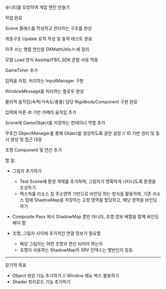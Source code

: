 유니티를 모방하여 게임 엔진 만들기



작업 완료

Scene 클래스를 작성하고 관리하는 구조를 완성

계층구조 Update 로직 작성 및 동작 테스트 완료

자주 쓰는 행렬 연산을 DXMathUtils.h 에 정리

모델 Load 방식 Assimp/FBX\_SDK 혼합 사용 적용

GameTimer 추가

입력을 저장, 처리하는 InputManager 구현

WindowMessage를 처리하는 플로우 완성

물리적 움직임(속력/가속도/충돌) 담당 RigidbodyComponent 구현 완료

입력에 따른 dt 기반 카메라 움직임 추가

Scene에 GameObject를 저장하는 컨테이너 역할 추가

무조건 ObjectManager를 통해 Object를 생성하도록 권한 설정 // ID 기반 관리 및 동시 생성 및 접근 대응

조명 Component 및 연산 추가



할 일:
- 그림자 추가하기
	- Test Scene에 환경 객체를 추가하여, 그림자가 명확하게 나타나도록 환경을 조성하기
	- 택스쳐를 리소스 힙 주소영역 기반으로 바인딩 하는 방식을 활용하여, 기존 리소스 힙에 ShadowMap을 저장하는 고정 영역을 할당하고, 해당 영역을 바인딩 하기

- Composite Pass 에서 ShadowMap 뿐만 아니라, 조명 정보 배열을 함께 바인딩 해야 함
- 조명, 그림자 사이에 추가적인 연결 정보가 필요함
	- 해당 그림자는 어떤 조명과 연산 되어야 하는지
	- 조명이 사용하는 ShadowMap의 SRV 인덱스는 몇번인지 등등




-------------------------------------

장기적 목표


* Object 생성 기능 추가하기 // Window 메뉴 박스 활용하기
* Shader 핫리로드 기능 추가하기




